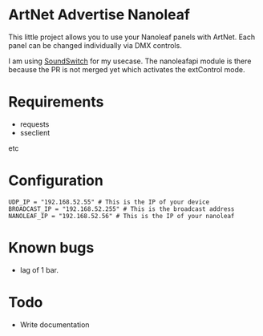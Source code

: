 # ArtNet Advertise Nanoleaf

This little project allows you to use your Nanoleaf panels with ArtNet. Each panel can be changed individually via DMX controls.

I am using [SoundSwitch](https://www.soundswitch.com/) for my usecase. The nanoleafapi module is there because the PR is not merged yet which activates the extControl mode.

# Requirements

- requests
- sseclient

etc

# Configuration

```
UDP_IP = "192.168.52.55" # This is the IP of your device
BROADCAST_IP = "192.168.52.255" # This is the broadcast address 
NANOLEAF_IP = "192.168.52.56" # This is the IP of your nanoleaf
```

# Known bugs

- lag of 1 bar.

# Todo

- Write documentation
